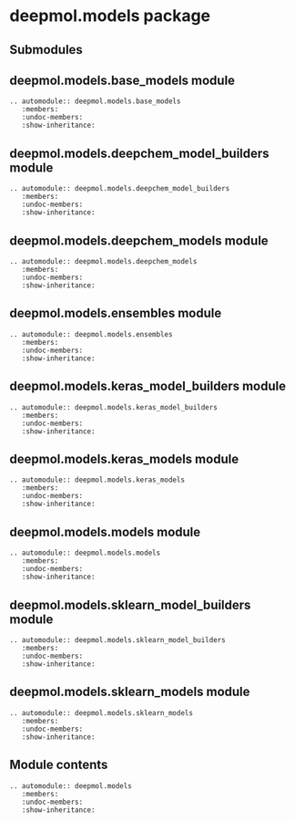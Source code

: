 # deepmol.models package

## Submodules

## deepmol.models.base_models module

```{eval-rst}
.. automodule:: deepmol.models.base_models
   :members:
   :undoc-members:
   :show-inheritance:
```

## deepmol.models.deepchem_model_builders module

```{eval-rst}
.. automodule:: deepmol.models.deepchem_model_builders
   :members:
   :undoc-members:
   :show-inheritance:
```

## deepmol.models.deepchem_models module

```{eval-rst}
.. automodule:: deepmol.models.deepchem_models
   :members:
   :undoc-members:
   :show-inheritance:
```

## deepmol.models.ensembles module

```{eval-rst}
.. automodule:: deepmol.models.ensembles
   :members:
   :undoc-members:
   :show-inheritance:
```

## deepmol.models.keras_model_builders module

```{eval-rst}
.. automodule:: deepmol.models.keras_model_builders
   :members:
   :undoc-members:
   :show-inheritance:
```

## deepmol.models.keras_models module

```{eval-rst}
.. automodule:: deepmol.models.keras_models
   :members:
   :undoc-members:
   :show-inheritance:
```

## deepmol.models.models module

```{eval-rst}
.. automodule:: deepmol.models.models
   :members:
   :undoc-members:
   :show-inheritance:
```

## deepmol.models.sklearn_model_builders module

```{eval-rst}
.. automodule:: deepmol.models.sklearn_model_builders
   :members:
   :undoc-members:
   :show-inheritance:
```

## deepmol.models.sklearn_models module

```{eval-rst}
.. automodule:: deepmol.models.sklearn_models
   :members:
   :undoc-members:
   :show-inheritance:
```

## Module contents

```{eval-rst}
.. automodule:: deepmol.models
   :members:
   :undoc-members:
   :show-inheritance:
```
